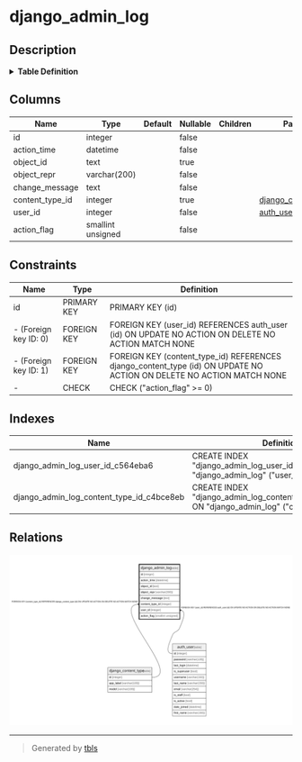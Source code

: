 # django_admin_log

## Description

<details>
<summary><strong>Table Definition</strong></summary>

```sql
CREATE TABLE "django_admin_log" ("id" integer NOT NULL PRIMARY KEY AUTOINCREMENT, "action_time" datetime NOT NULL, "object_id" text NULL, "object_repr" varchar(200) NOT NULL, "change_message" text NOT NULL, "content_type_id" integer NULL REFERENCES "django_content_type" ("id") DEFERRABLE INITIALLY DEFERRED, "user_id" integer NOT NULL REFERENCES "auth_user" ("id") DEFERRABLE INITIALLY DEFERRED, "action_flag" smallint unsigned NOT NULL CHECK ("action_flag" >= 0))
```

</details>

## Columns

| Name | Type | Default | Nullable | Children | Parents | Comment |
| ---- | ---- | ------- | -------- | -------- | ------- | ------- |
| id | integer |  | false |  |  |  |
| action_time | datetime |  | false |  |  |  |
| object_id | text |  | true |  |  |  |
| object_repr | varchar(200) |  | false |  |  |  |
| change_message | text |  | false |  |  |  |
| content_type_id | integer |  | true |  | [django_content_type](django_content_type.md) |  |
| user_id | integer |  | false |  | [auth_user](auth_user.md) |  |
| action_flag | smallint unsigned |  | false |  |  |  |

## Constraints

| Name | Type | Definition |
| ---- | ---- | ---------- |
| id | PRIMARY KEY | PRIMARY KEY (id) |
| - (Foreign key ID: 0) | FOREIGN KEY | FOREIGN KEY (user_id) REFERENCES auth_user (id) ON UPDATE NO ACTION ON DELETE NO ACTION MATCH NONE |
| - (Foreign key ID: 1) | FOREIGN KEY | FOREIGN KEY (content_type_id) REFERENCES django_content_type (id) ON UPDATE NO ACTION ON DELETE NO ACTION MATCH NONE |
| - | CHECK | CHECK ("action_flag" >= 0) |

## Indexes

| Name | Definition |
| ---- | ---------- |
| django_admin_log_user_id_c564eba6 | CREATE INDEX "django_admin_log_user_id_c564eba6" ON "django_admin_log" ("user_id") |
| django_admin_log_content_type_id_c4bce8eb | CREATE INDEX "django_admin_log_content_type_id_c4bce8eb" ON "django_admin_log" ("content_type_id") |

## Relations

![er](django_admin_log.svg)

---

> Generated by [tbls](https://github.com/k1LoW/tbls)

